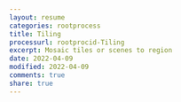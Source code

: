 ```yaml
---
layout: resume
categories: rootprocess
title: Tiling
processurl: rootprocid-Tiling
excerpt: Mosaic tiles or scenes to region
date: 2022-04-09
modified: 2022-04-09
comments: true
share: true
---
```


